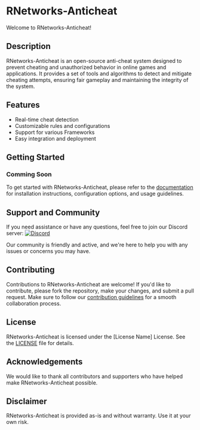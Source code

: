 # RNetworks-Anticheat

Welcome to RNetworks-Anticheat!

## Description

RNetworks-Anticheat is an open-source anti-cheat system designed to prevent cheating and unauthorized behavior in online games and applications. It provides a set of tools and algorithms to detect and mitigate cheating attempts, ensuring fair gameplay and maintaining the integrity of the system.

## Features

-   Real-time cheat detection
-   Customizable rules and configurations
-   Support for various Frameworks
-   Easy integration and deployment

## Getting Started

### Comming Soon

To get started with RNetworks-Anticheat, please refer to the [documentation](link-to-documentation) for installation instructions, configuration options, and usage guidelines.

## Support and Community

If you need assistance or have any questions, feel free to join our Discord server:
[![Discord](https://img.shields.io/discord/123456789012345678)](https://discord.gg/ZsTt8mFz3H)

Our community is friendly and active, and we're here to help you with any issues or concerns you may have.

## Contributing

Contributions to RNetworks-Anticheat are welcome! If you'd like to contribute, please fork the repository, make your changes, and submit a pull request. Make sure to follow our [contribution guidelines](link-to-contribution-guidelines) for a smooth collaboration process.

## License

RNetworks-Anticheat is licensed under the [License Name] License. See the [LICENSE](LICENSE) file for details.

## Acknowledgements

We would like to thank all contributors and supporters who have helped make RNetworks-Anticheat possible.

## Disclaimer

RNetworks-Anticheat is provided as-is and without warranty. Use it at your own risk.
